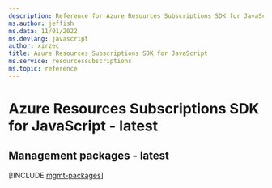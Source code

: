 ```yaml
---
description: Reference for Azure Resources Subscriptions SDK for JavaScript
ms.author: jeffish
ms.data: 11/01/2022
ms.devlang: javascript
author: xirzec
title: Azure Resources Subscriptions SDK for JavaScript
ms.service: resourcessubscriptions
ms.topic: reference
---
```

# Azure Resources Subscriptions SDK for JavaScript - latest

## Management packages - latest
[!INCLUDE [mgmt-packages](resources-subscriptions-mgmt-index.md)]